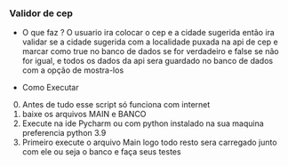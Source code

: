 ###  Validor de cep 

- O que faz ? 
O usuario ira colocar o cep e a cidade sugerida então ira validar se a cidade sugerida com a localidade puxada na api de cep e marcar como true no banco de dados se for verdadeiro e false se não for igual, e todos os dados da api sera guardado no banco de dados com a opção de mostra-los 

- Como Executar
0. Antes de tudo esse script só funciona com internet  
1. baixe os arquivos MAIN e BANCO
2. Execute na ide Pycharm ou com python instalado na sua maquina preferencia python 3.9
3. Primeiro execute o arquivo Main logo todo resto sera carregado junto com ele ou seja o banco e faça seus testes  
